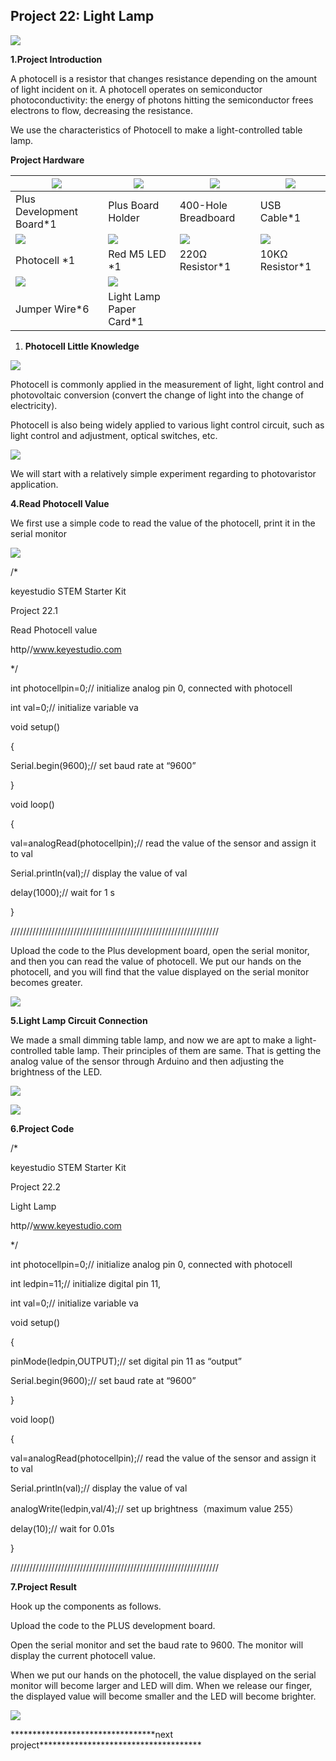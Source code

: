 ## Project 22: Light Lamp

![](media/2811098bd5a35d84e4afefd82850f938.png)

**1.Project Introduction**

A photocell is a resistor that changes resistance depending on the amount of
light incident on it. A photocell operates on semiconductor photoconductivity:
the energy of photons hitting the semiconductor frees electrons to flow,
decreasing the resistance.

We use the characteristics of Photocell to make a light-controlled table lamp.

**Project Hardware**

| ![](media/381b9513fd5c26a1080e668391493af3.png) | ![](media/d48fbf1b0689c24743ea1f6f2e8c29e9.png)   | ![](media/04c2745033f3d38f782026b9431bcdc5.png) | ![](media/c2d834960b6e9e42e5b1e2a17027cb9b.png) |
|-------------------------------------------------|---------------------------------------------------|-------------------------------------------------|-------------------------------------------------|
| Plus Development Board\*1                       | Plus Board Holder                                 | 400-Hole Breadboard                             | USB Cable\*1                                    |
| ![](media/942378c667f9389955ad7d43d74d7615.png) | ![](media/5005b56c78ba4c863b18abe65a45692e.png)   | ![](media/098a2730d0b0a2a4b2079e0fc87fd38b.png) | ![](media/0a0e645b7d2f5052335910923857d4b5.png) |
| Photocell \*1                                   | Red M5 LED \*1                                    | 220Ω Resistor\*1                                | 10KΩ Resistor\*1                                |
| ![](media/315673fac39946ee1afbbd9b5596eb9e.png) |  ![](media/394a969ae4db96fb71890d6762e39f2c.png)  |                                                 |                                                 |
| Jumper Wire\*6                                  | Light Lamp Paper Card\*1                          |                                                 |                                                 |

1.  **Photocell Little Knowledge**

![](media/4f79b3be4e1f694675264534d0d10c74.png)

Photocell is commonly applied in the measurement of light, light control and
photovoltaic conversion (convert the change of light into the change of
electricity).

Photocell is also being widely applied to various light control circuit, such as
light control and adjustment, optical switches, etc.

![](media/2efcbe4de13ae5184b90ab11edadf5e9.jpeg)

We will start with a relatively simple experiment regarding to photovaristor
application.

**4.Read Photocell Value**

We first use a simple code to read the value of the photocell, print it in the
serial monitor

![](media/a745f2aecc74d4223fe3b4e6fcdec3ec.png)

/\*

keyestudio STEM Starter Kit

Project 22.1

Read Photocell value

http//www.keyestudio.com

\*/

int photocellpin=0;// initialize analog pin 0, connected with photocell

int val=0;// initialize variable va

void setup()

{

Serial.begin(9600);// set baud rate at “9600”

}

void loop()

{

val=analogRead(photocellpin);// read the value of the sensor and assign it to
val

Serial.println(val);// display the value of val

delay(1000);// wait for 1 s

}

//////////////////////////////////////////////////////////////////

Upload the code to the Plus development board, open the serial monitor, and then
you can read the value of photocell. We put our hands on the photocell, and you
will find that the value displayed on the serial monitor becomes greater.

![](media/3c130c59c63432b69ec9bd779de2dc0b.png)

**5.Light Lamp Circuit Connection**

We made a small dimming table lamp, and now we are apt to make a
light-controlled table lamp. Their principles of them are same. That is getting
the analog value of the sensor through Arduino and then adjusting the brightness
of the LED.

![](media/5d9c7ffca87427af7848ad6a40778b2a.emf)

![](media/ca7fa2c9f2e599c0dc754c792d30c374.png)

**6.Project Code**

/\*

keyestudio STEM Starter Kit

Project 22.2

Light Lamp

http//www.keyestudio.com

\*/

int photocellpin=0;// initialize analog pin 0, connected with photocell

int ledpin=11;// initialize digital pin 11,

int val=0;// initialize variable va

void setup()

{

pinMode(ledpin,OUTPUT);// set digital pin 11 as “output”

Serial.begin(9600);// set baud rate at “9600”

}

void loop()

{

val=analogRead(photocellpin);// read the value of the sensor and assign it to
val

Serial.println(val);// display the value of val

analogWrite(ledpin,val/4);// set up brightness（maximum value 255）

delay(10);// wait for 0.01s

}

//////////////////////////////////////////////////////////////////

**7.Project Result**

Hook up the components as follows.

Upload the code to the PLUS development board.

Open the serial monitor and set the baud rate to 9600. The monitor will display
the current photocell value.

When we put our hands on the photocell, the value displayed on the serial
monitor will become larger and LED will dim. When we release our finger, the
displayed value will become smaller and the LED will become brighter.

![](media/e070c960481b132c0d87d3629157ea3e.png)

\*\*\*\*\*\*\*\*\*\*\*\*\*\*\*\*\*\*\*\*\*\*\*\*\*\*\*\*\*\*\*\*\*next
project\*\*\*\*\*\*\*\*\*\*\*\*\*\*\*\*\*\*\*\*\*\*\*\*\*\*\*\*\*\*\*\*\*\*\*\*\*
